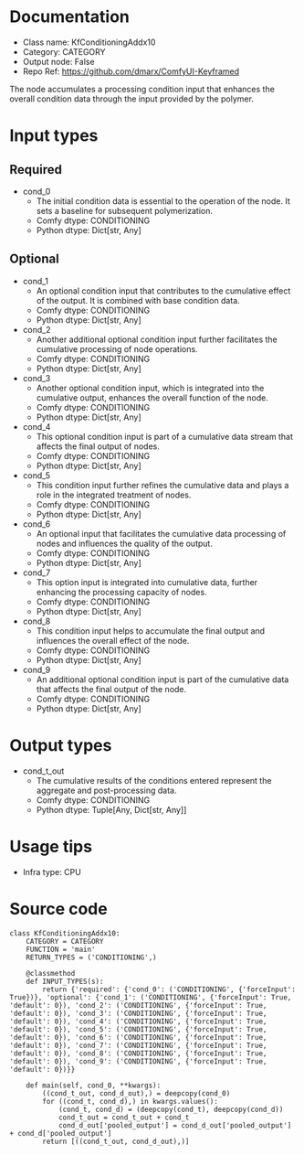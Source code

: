 # Documentation
- Class name: KfConditioningAddx10
- Category: CATEGORY
- Output node: False
- Repo Ref: https://github.com/dmarx/ComfyUI-Keyframed

The node accumulates a processing condition input that enhances the overall condition data through the input provided by the polymer.

# Input types
## Required
- cond_0
    - The initial condition data is essential to the operation of the node. It sets a baseline for subsequent polymerization.
    - Comfy dtype: CONDITIONING
    - Python dtype: Dict[str, Any]
## Optional
- cond_1
    - An optional condition input that contributes to the cumulative effect of the output. It is combined with base condition data.
    - Comfy dtype: CONDITIONING
    - Python dtype: Dict[str, Any]
- cond_2
    - Another additional optional condition input further facilitates the cumulative processing of node operations.
    - Comfy dtype: CONDITIONING
    - Python dtype: Dict[str, Any]
- cond_3
    - Another optional condition input, which is integrated into the cumulative output, enhances the overall function of the node.
    - Comfy dtype: CONDITIONING
    - Python dtype: Dict[str, Any]
- cond_4
    - This optional condition input is part of a cumulative data stream that affects the final output of nodes.
    - Comfy dtype: CONDITIONING
    - Python dtype: Dict[str, Any]
- cond_5
    - This condition input further refines the cumulative data and plays a role in the integrated treatment of nodes.
    - Comfy dtype: CONDITIONING
    - Python dtype: Dict[str, Any]
- cond_6
    - An optional input that facilitates the cumulative data processing of nodes and influences the quality of the output.
    - Comfy dtype: CONDITIONING
    - Python dtype: Dict[str, Any]
- cond_7
    - This option input is integrated into cumulative data, further enhancing the processing capacity of nodes.
    - Comfy dtype: CONDITIONING
    - Python dtype: Dict[str, Any]
- cond_8
    - This condition input helps to accumulate the final output and influences the overall effect of the node.
    - Comfy dtype: CONDITIONING
    - Python dtype: Dict[str, Any]
- cond_9
    - An additional optional condition input is part of the cumulative data that affects the final output of the node.
    - Comfy dtype: CONDITIONING
    - Python dtype: Dict[str, Any]

# Output types
- cond_t_out
    - The cumulative results of the conditions entered represent the aggregate and post-processing data.
    - Comfy dtype: CONDITIONING
    - Python dtype: Tuple[Any, Dict[str, Any]]

# Usage tips
- Infra type: CPU

# Source code
```
class KfConditioningAddx10:
    CATEGORY = CATEGORY
    FUNCTION = 'main'
    RETURN_TYPES = ('CONDITIONING',)

    @classmethod
    def INPUT_TYPES(s):
        return {'required': {'cond_0': ('CONDITIONING', {'forceInput': True})}, 'optional': {'cond_1': ('CONDITIONING', {'forceInput': True, 'default': 0}), 'cond_2': ('CONDITIONING', {'forceInput': True, 'default': 0}), 'cond_3': ('CONDITIONING', {'forceInput': True, 'default': 0}), 'cond_4': ('CONDITIONING', {'forceInput': True, 'default': 0}), 'cond_5': ('CONDITIONING', {'forceInput': True, 'default': 0}), 'cond_6': ('CONDITIONING', {'forceInput': True, 'default': 0}), 'cond_7': ('CONDITIONING', {'forceInput': True, 'default': 0}), 'cond_8': ('CONDITIONING', {'forceInput': True, 'default': 0}), 'cond_9': ('CONDITIONING', {'forceInput': True, 'default': 0})}}

    def main(self, cond_0, **kwargs):
        ((cond_t_out, cond_d_out),) = deepcopy(cond_0)
        for ((cond_t, cond_d),) in kwargs.values():
            (cond_t, cond_d) = (deepcopy(cond_t), deepcopy(cond_d))
            cond_t_out = cond_t_out + cond_t
            cond_d_out['pooled_output'] = cond_d_out['pooled_output'] + cond_d['pooled_output']
        return [((cond_t_out, cond_d_out),)]
```